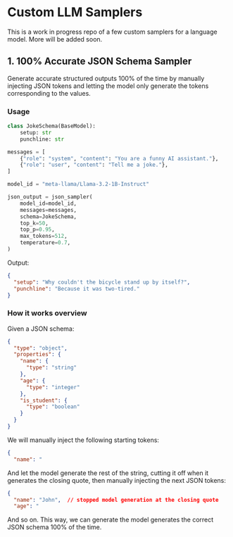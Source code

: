 # Custom LLM Samplers

This is a work in progress repo of a few custom samplers for a language model. More will be added soon. 

## 1. 100% Accurate JSON Schema Sampler
Generate accurate structured outputs 100% of the time by manually injecting JSON tokens and letting the model only
generate the tokens corresponding to the values.

### Usage
```python
class JokeSchema(BaseModel):
    setup: str
    punchline: str

messages = [
    {"role": "system", "content": "You are a funny AI assistant."},
    {"role": "user", "content": "Tell me a joke."},
]

model_id = "meta-llama/Llama-3.2-1B-Instruct"

json_output = json_sampler(
    model_id=model_id,
    messages=messages,
    schema=JokeSchema,
    top_k=50,
    top_p=0.95,
    max_tokens=512,
    temperature=0.7,
)
```
Output:
```json
{
  "setup": "Why couldn't the bicycle stand up by itself?",
  "punchline": "Because it was two-tired."
}
```

### How it works overview

Given a JSON schema:
```json
{
  "type": "object",
  "properties": {
    "name": {
      "type": "string"
    },
    "age": {
      "type": "integer"
    },
    "is_student": {
      "type": "boolean"
    }
  }
}
```

We will manually inject the following starting tokens:
```json
{
  "name": "
```

And let the model generate the rest of the string, cutting it off when it generates the closing quote, then manually 
injecting the next JSON tokens:
```json
{
  "name": "John",  // stopped model generation at the closing quote
  "age": "
```

And so on. This way, we can generate the model generates the correct JSON schema 100% of the time.
